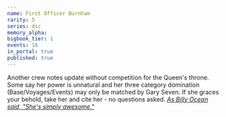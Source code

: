 ```yaml
---
name: First Officer Burnham
rarity: 5
series: dsc
memory_alpha:
bigbook_tier: 1
events: 16
in_portal: true
published: true
---
```


Another crew notes update without competition for the Queen's throne. Some say her power is unnatural and her three category domination (Base/Voyages/Events) may only be matched by Gary Seven. If she graces your behold, take her and cite her - no questions asked. [_As Billy Ocean said, "She's simply awesome."_](https://www.youtube.com/watch?v=9f16Fw_K45s&t=10)
